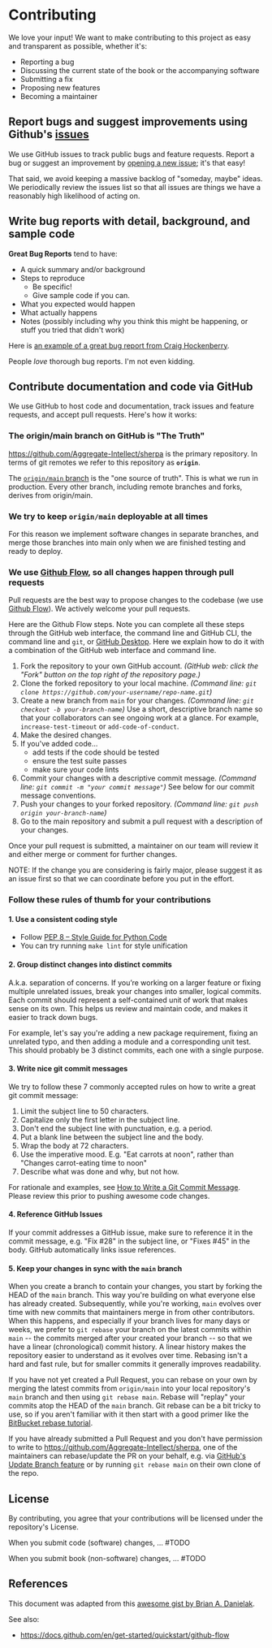 # Contributing 
We love your input! We want to make contributing to this project as easy and transparent as possible, whether it's:

- Reporting a bug
- Discussing the current state of the book or the accompanying software
- Submitting a fix
- Proposing new features
- Becoming a maintainer


## Report bugs and suggest improvements using Github's [issues](https://github.com/Aggregate-Intellect/sherpa/issues)
We use GitHub issues to track public bugs and feature requests. Report a bug or suggest an improvement by [opening a new issue](); it's that easy!

That said, we avoid keeping a massive backlog of "someday, maybe" ideas. We periodically review the issues list so that all issues are things we have a reasonably high likelihood of acting on.


## Write bug reports with detail, background, and sample code
**Great Bug Reports** tend to have:

- A quick summary and/or background
- Steps to reproduce
  - Be specific!
  - Give sample code if you can. 
- What you expected would happen
- What actually happens
- Notes (possibly including why you think this might be happening, or stuff you tried that didn't work)

Here is [an example of a great bug report from Craig Hockenberry](http://www.openradar.me/11905408).

People *love* thorough bug reports. I'm not even kidding.


## Contribute documentation and code via GitHub
We use GitHub to host code and documentation, track issues and feature requests, and accept pull requests. Here's how it works:

### The origin/main branch on GitHub is "The Truth"
https://github.com/Aggregate-Intellect/sherpa is the primary repository. In terms of git remotes we refer to this repository as **`origin`**.

The [`origin/main` branch](https://github.com/Aggregate-Intellect/sherpa/tree/main) is the "one source of truth". This is what we run in production. Every other branch, including remote branches and forks, derives from
origin/main.

### We try to keep `origin/main` deployable at all times
For this reason we implement software changes in separate branches, and merge those
branches into main only when we are finished testing and ready to deploy.

### We use [Github Flow](https://docs.github.com/en/get-started/quickstart/github-flow), so all changes happen through pull requests
Pull requests are the best way to propose changes to the codebase (we use [Github Flow](https://docs.github.com/en/get-started/quickstart/github-flow)). We actively welcome your pull requests.

Here are the Github Flow steps. Note you can complete all these steps through the GitHub web interface, the command line and GitHub CLI, the command line and `git`, or [GitHub Desktop](https://docs.github.com/en/desktop). Here we explain how to do it with a combination of the GitHub web interface and command line.

1. Fork the repository to your own GitHub account. *(GitHub web: click the "Fork" button on the top right of the repository page.)*
2. Clone the forked repository to your local machine. *(Command line: `git clone https://github.com/your-username/repo-name.git`)*
3. Create a new branch from `main` for your changes. *(Command line: `git checkout -b your-branch-name`)* Use a short, descriptive branch name so that your collaborators can see ongoing work at a glance. For example, `increase-test-timeout` or `add-code-of-conduct`.
4. Make the desired changes.
5. If you've added code...
    - add tests if the code should be tested
    - ensure the test suite passes
    - make sure your code lints
6. Commit your changes with a descriptive commit message. *(Command line: `git commit -m "your commit message"`)* See below for our commit message conventions.
7. Push your changes to your forked repository. *(Command line: `git push origin your-branch-name`)*
8. Go to the main repository and submit a pull request with a description of your changes.

Once your pull request is submitted, a maintainer on our team will review it and either merge or comment for further changes.

NOTE: If the change you are considering is fairly major, please suggest it as an issue first so that we can coordinate before you put in the effort.

### Follow these rules of thumb for your contributions

#### 1. Use a consistent coding style
* Follow [PEP 8 – Style Guide for Python Code](https://peps.python.org/pep-0008/) 
* You can try running `make lint` for style unification

#### 2. Group distinct changes into distinct commits
A.k.a. separation of concerns. If you’re working on a larger feature or fixing multiple unrelated issues, break your changes into smaller, logical commits. Each commit should represent a self-contained unit of work that makes sense on its own. This helps us review and maintain code, and makes it easier to track down bugs. 

For example, let's say you're adding a new package requirement, fixing an unrelated typo, and then adding a module and a corresponding unit test. This should probably be 3 distinct commits, each one with a single purpose. 

#### 3. Write nice git commit messages
We try to follow these 7 commonly accepted rules on how to write a great git commit message:

1. Limit the subject line to 50 characters.
2. Capitalize only the first letter in the subject line.
3. Don't end the subject line with punctuation, e.g. a period.
4. Put a blank line between the subject line and the body.
5. Wrap the body at 72 characters.
6. Use the imperative mood. E.g. "Eat carrots at noon", rather than "Changes carrot-eating time to noon" 
7. Describe what was done and why, but not how.

For rationale and examples, see [How to Write a Git Commit Message](http://chris.beams.io/posts/git-commit).
Please review this prior to pushing awesome code changes. 

#### 4. Reference GitHub Issues
If your commit addresses a GitHub issue, make sure to reference it in the commit message, e.g. "Fix #28" in the subject line, or "Fixes #45" in the body. GitHub automatically links issue references.

#### 5. Keep your changes in sync with the `main` branch
When you create a branch to contain your changes, you start by forking the HEAD of the `main` branch. This way you're building on what everyone else has already created. Subsequently, while you're working, `main` evolves over time with new commits that maintainers merge in from other contributors. When this happens, and especially if your branch lives for many days or weeks, we prefer to `git rebase` your branch on the latest commits within `main` -- the commits merged after your created your branch -- so that we have a linear (chronological) commit history. A linear history makes the repository easier to understand as it evolves over time. Rebasing isn't a hard and fast rule, but for smaller commits it generally improves readability.

If you have not yet created a Pull Request, you can rebase on your own by merging the latest commits from `origin/main` into your local repository's `main` branch and then using `git rebase main`. Rebase will "replay" your commits atop the HEAD of the `main` branch. Git rebase can be a bit tricky to use, so if you aren't familiar with it then start with a good primer like the [BitBucket rebase tutorial](https://www.atlassian.com/git/tutorials/rewriting-history/git-rebase).

If you have already submitted a Pull Request and you don't have permission to write to https://github.com/Aggregate-Intellect/sherpa, one of the maintainers can rebase/update the PR on your behalf, e.g. via [GitHub's Update Branch feature](https://github.blog/changelog/2022-02-03-more-ways-to-keep-your-pull-request-branch-up-to-date/
) or by running `git rebase main` on their own clone of the repo.  


## License
By contributing, you agree that your contributions will be licensed under the repository's License.

When you submit code (software) changes, ... #TODO

When you submit book (non-software) changes, ... #TODO

## References
This document was adapted from this [awesome gist by Brian A. Danielak](https://gist.github.com/briandk/3d2e8b3ec8daf5a27a62).

See also:
- https://docs.github.com/en/get-started/quickstart/github-flow
